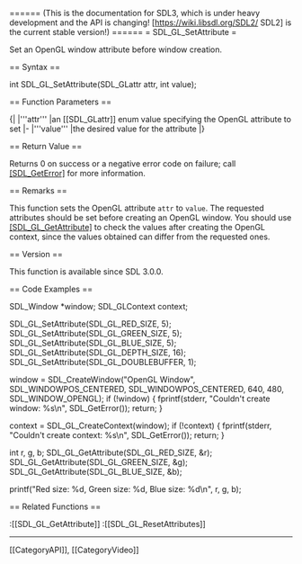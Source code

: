 ====== (This is the documentation for SDL3, which is under heavy development and the API is changing! [https://wiki.libsdl.org/SDL2/ SDL2] is the current stable version!) ======
= SDL_GL_SetAttribute =

Set an OpenGL window attribute before window creation.

== Syntax ==

<syntaxhighlight lang='c'>
int SDL_GL_SetAttribute(SDL_GLattr attr, int value);
</syntaxhighlight>

== Function Parameters ==

{|
|'''attr'''
|an [[SDL_GLattr]] enum value specifying the OpenGL attribute to set
|-
|'''value'''
|the desired value for the attribute
|}

== Return Value ==

Returns 0 on success or a negative error code on failure; call
[[SDL_GetError]]() for more information.

== Remarks ==

This function sets the OpenGL attribute <code>attr</code> to
<code>value</code>. The requested attributes should be set before creating
an OpenGL window. You should use [[SDL_GL_GetAttribute]]() to check the
values after creating the OpenGL context, since the values obtained can
differ from the requested ones.

== Version ==

This function is available since SDL 3.0.0.

== Code Examples ==

<syntaxhighlight lang='c++'>
SDL_Window *window;
SDL_GLContext context;

SDL_GL_SetAttribute(SDL_GL_RED_SIZE, 5);
SDL_GL_SetAttribute(SDL_GL_GREEN_SIZE, 5);
SDL_GL_SetAttribute(SDL_GL_BLUE_SIZE, 5);
SDL_GL_SetAttribute(SDL_GL_DEPTH_SIZE, 16);
SDL_GL_SetAttribute(SDL_GL_DOUBLEBUFFER, 1);

window = SDL_CreateWindow("OpenGL Window", SDL_WINDOWPOS_CENTERED, SDL_WINDOWPOS_CENTERED, 640, 480, SDL_WINDOW_OPENGL);
if (!window) {
    fprintf(stderr, "Couldn't create window: %s\n", SDL_GetError());
    return;
}

context = SDL_GL_CreateContext(window);
if (!context) {
    fprintf(stderr, "Couldn't create context: %s\n", SDL_GetError());
    return;
}

int r, g, b;
SDL_GL_GetAttribute(SDL_GL_RED_SIZE, &r);
SDL_GL_GetAttribute(SDL_GL_GREEN_SIZE, &g);
SDL_GL_GetAttribute(SDL_GL_BLUE_SIZE, &b);

printf("Red size: %d, Green size: %d, Blue size: %d\n", r, g, b);
</syntaxhighlight>

== Related Functions ==

:[[SDL_GL_GetAttribute]]
:[[SDL_GL_ResetAttributes]]

----
[[CategoryAPI]], [[CategoryVideo]]



